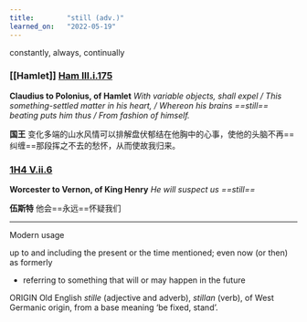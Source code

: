 ```yaml
---
title:        "still (adv.)"
learned_on:   "2022-05-19"
---
```


constantly, always, continually

### [[Hamlet]] [Ham III.i.175](https://www.shakespeareswords.com/Public/Play.aspx?Act=3&Scene=1&WorkId=2#117263) 

**Claudius to Polonius, of Hamlet** *With variable objects, shall expel / This something-settled matter in his heart,	 / Whereon his brains ==still== beating puts him thus / From fashion of himself.*

**国王** 变化多端的山水风情可以排解盘伏郁结在他胸中的心事，使他的头脑不再==纠缠==那段挥之不去的愁怀，从而使故我归来。

### [1H4 V.ii.6](https://www.shakespeareswords.com/Public/Play.aspx?Act=5&Scene=2&WorkId=33#235861) 

**Worcester to Vernon, of King Henry** *He will suspect us ==still==*

**伍斯特** 他会==永远==怀疑我们

-----

Modern usage

up to and including the present or the time mentioned; even now (or then) as formerly

- referring to something that will or may happen in the future

ORIGIN Old English *stille* (adjective and adverb), *stillan* (verb), of West Germanic origin, from a base meaning ‘be fixed, stand’.
